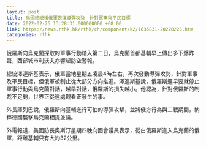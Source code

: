 ```yaml
---
layout: post
title: 烏國總統稱俄軍恢復導彈攻勢　針對軍事與平民目標
date: 2022-02-25 13:28:31.000000000 +08:00
link: https://news.rthk.hk/rthk/ch/component/k2/1635831-20220225.htm
categories: rthk
---
```


俄羅斯向烏克蘭採取的軍事行動踏入第二日，烏克蘭首都基輔早上傳出多下爆炸聲，西部城市利沃夫亦響起防空警報。

總統澤連斯基表示，俄軍當地星期五凌晨4時左右，再次發動導彈攻勢，針對軍事及平民目標，但俄軍被制止從大部分方向推進。澤連斯基說，俄羅斯遲早要就停止軍事行動與烏克蘭對話，越早對話，俄羅斯的損失越小。他認為，針對俄羅斯的制裁不足夠，世界正從遠處觀看正發生的事。

外長庫列巴說，俄羅斯向基輔進行可怕的導彈攻擊，並將俄方行為與二戰期間，納粹德國襲擊烏克蘭相提並論。

外電報道，美國防長奧斯汀星期四晚向國會議員表示，從白俄羅斯進入烏克蘭的俄軍，距離基輔只有大約32公里。
